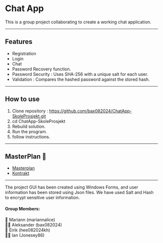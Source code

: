 ﻿# Chat App

This is a group project collaborating to create a working chat 
application.

--- 

## Features 

- Registration
- Login
- Chat
- Password Recovery function.
- Password Security : Uses SHA-256 with a unique salt for each user.
- Validation : Compares the hashed password against the stored hash.

--- 

## How to use 

1. Clone repository : https://github.com/bax082024/ChatApp-SkoleProsjekt.git
2. cd ChatApp-SkoleProsjekt
3. Rebuild solution.
4. Run the program.
5. follow instructions.

---

## MasterPlan :eyes:
- [Masterplan](Masterplan/masterplan.png)
- [Kontrakt](Masterplan/Kontrakt.txt)

---







The project GUI has been created using Windows Forms, and user 
information has been stored using Json files. We have used Salt
and Hash to encrypt sensitive user information.

#### Group Members:

🫅 Mariann (mariannalice)<br>
👨‍💻 Aleksander (bax082024)<br>
🧔 Eirik (hee082024kh)<br>
🧑‍🦱 Ian (Jonesey86)
